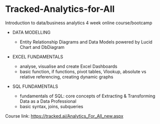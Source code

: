 # Tracked-Analytics-for-All
Introduction to data/business analytics  4 week online course/bootcamp 

- DATA MODELLING
  - Entity Relationship Diagrams and Data Models powered by Lucid Chart and DbDiagram

- EXCEL FUNDAMENTALS
   - analyse, visualise and create Excel Dashboards
  - basic function, if functions, pivot tables, Vlookup, absolute vs relative referencing, creating dynamic graphs

- SQL FUNDAMENTALS
  - fundamentals of SQL: core concepts of Extracting & Transforming Data as a Data Professional
  - basic syntax, joins, subqueries

Course link: https://tracked.ai/Analytics_For_All_new.aspx
